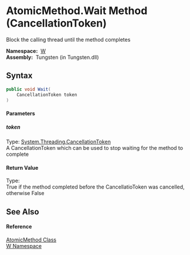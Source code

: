 AtomicMethod.Wait Method (CancellationToken)
============================================
   Block the calling thread until the method completes

  **Namespace:**  [W][1]  
  **Assembly:**  Tungsten (in Tungsten.dll)

Syntax
------

```csharp
public void Wait(
	CancellationToken token
)
```

#### Parameters

##### *token*
Type: [System.Threading.CancellationToken][2]  
A CancellationToken which can be used to stop waiting for the method to complete

#### Return Value
Type:   
True if the method completed before the CancellatioToken was cancelled, otherwise False

See Also
--------

#### Reference
[AtomicMethod Class][3]  
[W Namespace][1]  

[1]: ../README.md
[2]: http://msdn.microsoft.com/en-us/library/dd384802
[3]: README.md